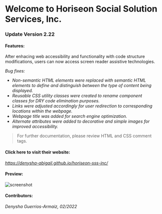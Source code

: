 # Welcome to Horiseon Social Solution Services, Inc.

### Update Version 2.22

#### Features:

After enhacing web accessibility and functionality with code structure modifications, users can now access screen reader assistive technologies.

*Bug fixes:* 

- *Non-semantic HTML elements were replaced with semantic HTML elements to define and distinguish between the type of content being displayed.*
- *Reusable CSS utility classes were created to rename component classes for DRY code elimination purposes.*
- *Links were adjusted accordingly for user redirection to corresponding locations within the webpage.*
- *Webpage title was added for search engine optimization.*
- *Alternate attributes were added to decorative and simple images for improved accessibility.*

> For further documentation, please review HTML and CSS comment tags.

#### Click here to visit their website:
*https://denysha-abigail.github.io/horiseon-sss-inc/*

#### Preview:
![screenshot](/assets/images/horiseon-inc-page-demo.png)

#### Contributors:

*Denysha Guerrios-Armaiz, 02/2022*